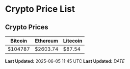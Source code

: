 # Crypto Price List

## Crypto Prices
| Bitcoin | Ethereum | Litecoin |
| ------- | -------- | -------- |
| $104787 | $2603.74 | $87.54 |
**Last Updated:** 2025-06-05 11:45 UTC
**Last Updated:** $DATE$

